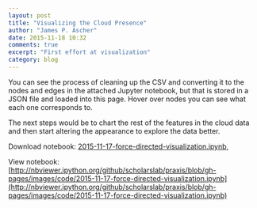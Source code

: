 ```yaml
---
layout: post
title: "Visualizing the Cloud Presence"
author: "James P. Ascher"
date: 2015-11-18 10:32
comments: true
excerpt: "First effort at visualization"
category: blog
---
```


<div class="chart"></div>

You can see the process of cleaning up the CSV and converting it to
the nodes and edges in the attached Jupyter notebook, but that is
stored in a JSON file and loaded into this page. Hover over
nodes you can see what each one corresponds to.

The next steps would be to chart the rest of the features in the cloud
data and then start altering the appearance to explore the data better.

Download notebook: [2015-11-17-force-directed-visualization.ipynb](/images/code/2015-11-17-force-directed-visualization.ipynb),

View notebook: [http://nbviewer.ipython.org/github/scholarslab/praxis/blob/gh-pages/images/code/2015-11-17-force-directed-visualization.ipynb](http://nbviewer.ipython.org/github/scholarslab/praxis/blob/gh-pages/images/code/2015-11-17-force-directed-visualization.ipynb)

<style>

.node {
  stroke: #fff;
  stroke-width: 1.5px;
}

.link {
  stroke: #999;
  stroke-opacity: .6;
}

</style>

<script src="//d3js.org/d3.v3.min.js"></script>
<script>

var width = 960,
    height = 500;

var color = d3.scale.category20();

var force = d3.layout.force()
    .charge(-120)
    .linkDistance(30)
    .size([width, height]);

var svg = d3.select("div.chart").append("svg")
    .attr("width", width)
    .attr("height", height);

d3.json("/images/code/2015-11-18-present-cloud-data.json", function(error, graph) {
  if (error) throw error;

  force
      .nodes(graph.nodes)
      .links(graph.links)
      .start();

  var link = svg.selectAll(".link")
      .data(graph.links)
    .enter().append("line")
      .attr("class", "link")
      .style("stroke-width", function(d) { return Math.sqrt(d.value); });

  var node = svg.selectAll(".node")
      .data(graph.nodes)
    .enter().append("circle")
      .attr("class", "node")
      .attr("r", 5)
      .style("fill", function(d) { return color(d.group); })
      .call(force.drag);

  node.append("title")
      .text(function(d) { return d.name; });

  force.on("tick", function() {
    link.attr("x1", function(d) { return d.source.x; })
        .attr("y1", function(d) { return d.source.y; })
        .attr("x2", function(d) { return d.target.x; })
        .attr("y2", function(d) { return d.target.y; });

    node.attr("cx", function(d) { return d.x; })
        .attr("cy", function(d) { return d.y; });
  });
});

</script>

